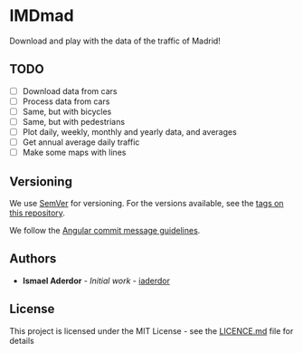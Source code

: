 # IMDmad

Download and play with the data of the traffic of Madrid!

## TODO

 - [ ] Download data from cars
 - [ ] Process data from cars
 - [ ] Same, but with bicycles
 - [ ] Same, but with pedestrians
 - [ ] Plot daily, weekly, monthly and yearly data, and averages
 - [ ] Get annual average daily traffic
 - [ ] Make some maps with lines

## Versioning

We use [SemVer](http://semver.org/) for versioning. For the versions available, see the [tags on this repository](https://github.com/iaderdor/imdmad/tags).

We follow the [Angular commit message guidelines](https://github.com/angular/angular/blob/22b96b9/CONTRIBUTING.md#-commit-message-guidelines).

## Authors

* **Ismael Aderdor** - *Initial work* - [iaderdor](https://github.com/iaderdor)


## License

This project is licensed under the MIT License - see the [LICENCE.md](LICENCE.md) file for details
